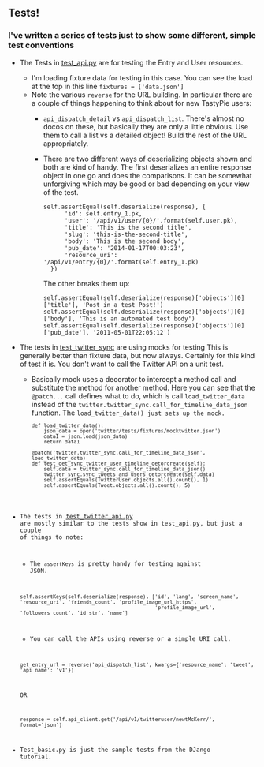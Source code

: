 ## Tests!

### I've written a series of tests just  to show some different, simple test conventions

- The Tests in [test_api.py](https://github.com/mckerrj/TwitterApp/blob/master/twitter/tests/test_api.py) are for testing the Entry and User resources.
  - I'm loading fixture data for testing in this case.  You can see the load at the top in this line <code>fixtures = ['data.json']</code>
  - Note the various <code>reverse</code> for the URL building.  In particular there are a couple of things happening to think about for new TastyPie users:
    - <code>api_dispatch_detail</code> vs <code>api_dispatch_list</code>.  There's almost no docos on these, but basically they are only a little obvious.
      Use them to call a list vs a detailed object!  Build the rest of the URL appropriately.
    - There are two different ways of deserializing objects shown and both are kind of handy.  The first deserializes an entire response object in one go and does the
      comparisons.  It can be somewhat unforgiving which may be good or bad depending on your view of the test.
      ```
      self.assertEqual(self.deserialize(response), {
            'id': self.entry_1.pk,
            'user': '/api/v1/user/{0}/'.format(self.user.pk),
            'title': 'This is the second title',
            'slug': 'this-is-the-second-title',
            'body': 'This is the second body',
            'pub_date': '2014-01-17T00:03:23',
            'resource_uri': '/api/v1/entry/{0}/'.format(self.entry_1.pk)
        })
      ```

      The other breaks them up:
      ```
      self.assertEqual(self.deserialize(response)['objects'][0]['title'], 'Post in a test Post!')
      self.assertEqual(self.deserialize(response)['objects'][0]['body'], 'This is an automated test body')
      self.assertEqual(self.deserialize(response)['objects'][0]['pub_date'], '2011-05-01T22:05:12')
      ```
- The tests in [test_twitter_sync](https://github.com/mckerrj/TwitterApp/blob/master/twitter/tests/test_twitter_sync.py) are using mocks for testing
  This is generally better than fixture data, but now always.  Certainly for this kind of test it is.  You don't want to call the Twitter API on a
  unit test.
  - Basically mock uses a decorator to intercept a method call and substitute the method for another method. Here you can see that the
    <code>@patch...</code> call defines what to do, which is call <code>load_twitter_data</code> instead of the
    <code>twitter.twitter_sync.call_for_timeline_data_json</code> function.  The <code>load_twitter_data() just sets up the mock.
    ```
    def load_twitter_data():
        json_data = open('twitter/tests/fixtures/mocktwitter.json')
        data1 = json.load(json_data)
        return data1

    @patch('twitter.twitter_sync.call_for_timeline_data_json', load_twitter_data)
    def test_get_sync_twitter_user_timeline_getorcreate(self):
        self.data = twitter_sync.call_for_timeline_data_json()
        twitter_sync.sync_tweets_and_users_getorcreate(self.data)
        self.assertEquals(TwitterUser.objects.all().count(), 1)
        self.assertEquals(Tweet.objects.all().count(), 5)
    ```

- The tests in [test_twitter_api.py](https://github.com/mckerrj/TwitterApp/blob/master/twitter/tests/test_twitter_api.py) are mostly similar to the
  tests show in test_api.py, but just a couple of things to note:
  - The <code>assertKeys</code> is pretty handy for testing against JSON.
  ```
  self.assertKeys(self.deserialize(response), ['id', 'lang', 'screen_name', 'resource_uri', 'friends_count', 'profile_image_url_https',
                                               'profile_image_url', 'followers_count', 'id_str', 'name']
  ```
  - You can call the APIs using reverse or a simple URI call.
  ```
  get_entry_url = reverse('api_dispatch_list', kwargs={'resource_name': 'tweet', 'api_name': 'v1'})
  ```
  OR
  ```
  response = self.api_client.get('/api/v1/twitteruser/newtMcKerr/', format='json')
  ```
- Test_basic.py is just the sample tests from the DJango tutorial.